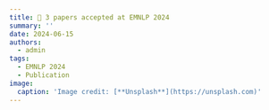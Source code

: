 ```yaml
---
title: 🎉 3 papers accepted at EMNLP 2024
summary: ''
date: 2024-06-15
authors:
  - admin
tags:
  - EMNLP 2024
  - Publication
image:
  caption: 'Image credit: [**Unsplash**](https://unsplash.com)'
---
```

